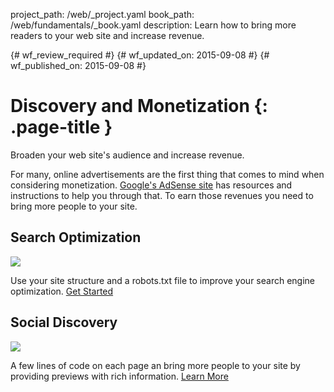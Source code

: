 project_path: /web/_project.yaml
book_path: /web/fundamentals/_book.yaml
description: Learn how to bring more readers to your web site and increase revenue.

{# wf_review_required #}
{# wf_updated_on: 2015-09-08 #}
{# wf_published_on: 2015-09-08 #}

# Discovery and Monetization {: .page-title }

Broaden your web site's audience and increase revenue.

For many, online advertisements are the first thing that comes to mind when considering monetization. [Google's AdSense site](https://www.google.com/adsense) has resources and instructions to help you through that. To earn those revenues you need to bring more people to your site.


<div class="attempt-left">
  <h2>Search Optimization</h2>
  <a href="search-optimization/">
    <img src="https://placehold.it/321x213">
  </a>
  <p>
    Use your site structure and a robots.txt file to improve your search engine optimization.
    <a href="search-optimization/">Get Started</a>
  </p>
</div>

<div class="attempt-right">
  <h2>Social Discovery</h2>
  <a href="social-discovery/">
    <img src="https://placehold.it/321x213">
  </a>
  <p>
    A few lines of code on each page an bring more people to your site by providing previews with rich information.
    <a href="social-discovery/">Learn More</a>
  </p>
</div>
